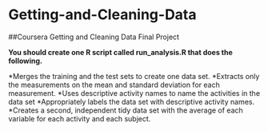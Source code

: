 # Getting-and-Cleaning-Data
##Coursera Getting and Cleaning Data Final Project

**You should create one R script called run_analysis.R that does the following.**

*Merges the training and the test sets to create one data set.
*Extracts only the measurements on the mean and standard deviation for each measurement.
*Uses descriptive activity names to name the activities in the data set
*Appropriately labels the data set with descriptive activity names.
*Creates a second, independent tidy data set with the average of each variable for each activity and each subject.
